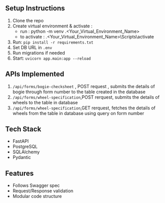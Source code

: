 
##  Setup Instructions
1. Clone the repo
2. Create virtual environment & activate :
     * run : python -m venv .<Your_Virtual_Environment_Name>
     * to activate : .<Your_Virtual_Environment_Name>\Scripts\activate
4. Run: `pip install -r requirements.txt`
5. Set DB URL in `.env`
6. Run migrations if needed
7. Start: `uvicorn app.main:app --reload`

##  APIs Implemented
1. `/api/forms/bogie-checksheet` , POST request , submits the details of bogie through form number to the table created in the database 
2. `/api/forms/wheel-specification`,POST rerquest, submits the details of wheels to the table in database
3. `/api/forms/wheel-specification`,GET rerquest, fetches the details of wheels from the table in database using query on form number

##  Tech Stack
- FastAPI
- PostgreSQL
- SQLAlchemy
- Pydantic

##  Features
- Follows Swagger spec
- Request/Response validation
- Modular code structure
